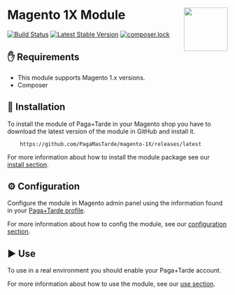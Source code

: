 # Magento 1X Module <img src="https://pagamastarde.com/img/icons/logo.svg" width="100" align="right">

[![Build Status](https://travis-ci.org/PagaMasTarde/magento-1X.svg?branch=master)](https://travis-ci.org/PagaMasTarde/magento-1X)
[![Latest Stable Version](https://poser.pugx.org/pagamastarde/magento-1x/v/stable)](https://packagist.org/packages/pagamastarde/magento-1x)
[![composer.lock](https://poser.pugx.org/pagamastarde/magento-1x/composerlock)](https://packagist.org/packages/pagamastarde/magento-1x)

## :hand: Requirements
* This module supports Magento 1.x versions.
* Composer

## :floppy_disk: Installation
To install the module of Paga+Tarde in your Magento shop you have to download the 
latest version of the module in GitHub and install it.

```
    https://github.com/PagaMasTarde/magento-1X/releases/latest
```

For more information about how to install the module package see our [install section](/Documentation/install.md).

## :gear: Configuration
Configure the module in Magento admin panel using the information found in your [Paga+Tarde profile](https://bo.pagamastarde.com/shop). 

For more information about how to config the module, see our [configuration section](/Documentation/configuration.md).

## :arrow_forward: Use
To use in a real environment you should enable your Paga+Tarde account.

For more information about how to use the module, see our [use section](/Documentation/use.md).

